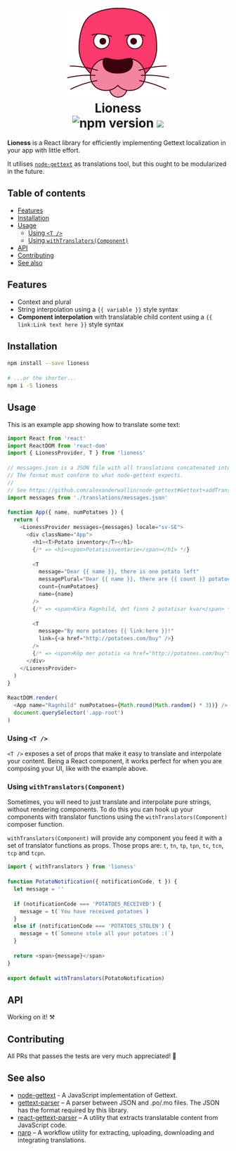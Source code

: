 <h1 align="center">
  <img src="docs/lioness-logo-2.png" />
  <br />
  Lioness
  <br />
  <img src="https://badge.fury.io/js/lioness.svg" alt="npm version" class="badge"> <img src="https://travis-ci.org/alexanderwallin/lioness.svg?branch=master" />
</h1>

**Lioness** is a React library for efficiently implementing Gettext localization in your app with little effort.

It utilises [`node-gettext`](https://github.com/alexanderwallin/node-gettext) as translations tool, but this ought to be modularized in the future.


## Table of contents

* [Features](#features)
* [Installation](#installation)
* [Usage](#usage)
  - [Using `<T />`](#using-t-)
  - [Using `withTranslators(Component)`](#using-withtranslatorscomponent)
* [API](#api)
* [Contributing](#contributing)
* [See also](#see-also)


## Features

* Context and plural
* String interpolation using a `{{ variable }}` style syntax
* **Component interpolation** with translatable child content using a `{{ link:Link text here }}` style syntax


## Installation

```sh
npm install --save lioness

# ...or the shorter...
npm i -S lioness
```


## Usage

This is an example app showing how to translate some text:

```js
import React from 'react'
import ReactDOM from 'react-dom'
import { LionessProvider, T } from 'lioness'

// messages.json is a JSON file with all translations concatenated into one.
// The format must conform to what node-gettext expects.
//
// See https://github.com/alexanderwallin/node-gettext#Gettext+addTranslations
import messages from './translations/messages.json'

function App({ name, numPotatoes }) {
  return (
    <LionessProvider messages={messages} locale="sv-SE">
      <div className="App">
        <h1><T>Potato inventory</T></h1>
        {/* => <h1><span>Potatisinventarie</span></h1> */}

        <T
          message="Dear {{ name }}, there is one potato left"
          messagePlural="Dear {{ name }}, there are {{ count }} potatoes left"
          count={numPotatoes}
          name={name}
        />
        {/* => <span>Kära Ragnhild, det finns 2 potatisar kvar</span> */}

        <T
          message="By more potatoes {{ link:here }}!"
          link={<a href="http://potatoes.com/buy" />}
        />
        {/* => <span>Köp mer potatis <a href="http://potatoes.com/buy">här</a>!</span> */}
      </div>
    </LionessProvider>
  )
}

ReactDOM.render(
  <App name="Ragnhild" numPotatoes={Math.round(Math.random() * 3))} />,
  document.querySelector('.app-root')
)
```

### Using `<T />`

`<T />` exposes a set of props that make it easy to translate and interpolate your content. Being a React component, it works perfect for when you are composing your UI, like with the example above.

### Using `withTranslators(Component)`

Sometimes, you will need to just translate and interpolate pure strings, without rendering components. To do this you can hook up your components with translator functions using the `withTranslators(Component)` composer function.

`withTranslators(Component)` will provide any component you feed it with a set of translator functions as props. Those props are: `t`, `tn`, `tp`, `tpn`, `tc`, `tcn`, `tcp` and `tcpn`.

```js
import { withTranslators } from 'lioness'

function PotatoNotification({ notificationCode, t }) {
  let message = ''

  if (notificationCode === 'POTATOES_RECEIVED') {
    message = t(`You have received potatoes`)
  }
  else if (notificationCode === 'POTATOES_STOLEN') {
    message = t(`Someone stole all your potatoes :(`)
  }

  return <span>{message}</span>
}

export default withTranslators(PotatoNotification)
```


## API

Working on it! ⚒


## Contributing

All PRs that passes the tests are very much appreciated! 🎂


## See also

* [node-gettext](https://github.com/alexanderwallin/node-gettext) - A JavaScript implementation of Gettext.
* [gettext-parser](https://github.com/smhg/gettext-parser) – A parser between JSON and .po/.mo files. The JSON has the format required by this library.
* [react-gettext-parser](https://github.com/laget-se/react-gettext-parser) – A utility that extracts translatable content from JavaScript code.
* [narp](https://github.com/laget-se/narp) – A workflow utility for extracting, uploading, downloading and integrating translations.
